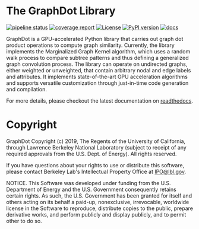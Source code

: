 # The GraphDot Library

[![pipeline status](https://gitlab.com/yhtang/graphdot/badges/master/pipeline.svg)](https://gitlab.com/yhtang/graphdot/commits/master)
[![coverage report](https://gitlab.com/yhtang/graphdot/badges/master/coverage.svg)](https://gitlab.com/yhtang/graphdot/commits/master)
[![License](https://img.shields.io/badge/License-BSD%203--Clause-blue.svg)](https://opensource.org/licenses/BSD-3-Clause)
[![PyPI version](https://badge.fury.io/py/graphdot.svg)](https://badge.fury.io/py/graphdot)
[![docs](https://readthedocs.org/projects/graphdot/badge/?version=latest&style=flat)](https://graphdot.readthedocs.org/)

GraphDot is a GPU-accelerated Python library that carries out graph dot product operations to compute graph similarity. Currently, the library implements the Marginalized Graph Kernel algorithm, which uses a random walk process to compare subtree patterns and thus defining a generalized graph convolution process. The library can operate on undirected graphs, either weighted or unweighted, that contain arbitrary nodal and edge labels and attributes. It implements state-of-the-art GPU acceleration algorithms and supports versatile customization through just-in-time code generation and compilation.

For more details, please checkout the latest documentation on [readthedocs](https://graphdot.readthedocs.io/).

# Copyright

GraphDot Copyright (c) 2019, The Regents of the University of California,
through Lawrence Berkeley National Laboratory (subject to receipt of any
required approvals from the U.S. Dept. of Energy).  All rights reserved.

If you have questions about your rights to use or distribute this software,
please contact Berkeley Lab's Intellectual Property Office at
IPO@lbl.gov.

NOTICE.  This Software was developed under funding from the U.S. Department
of Energy and the U.S. Government consequently retains certain rights.  As
such, the U.S. Government has been granted for itself and others acting on
its behalf a paid-up, nonexclusive, irrevocable, worldwide license in the
Software to reproduce, distribute copies to the public, prepare derivative
works, and perform publicly and display publicly, and to permit other to do
so.